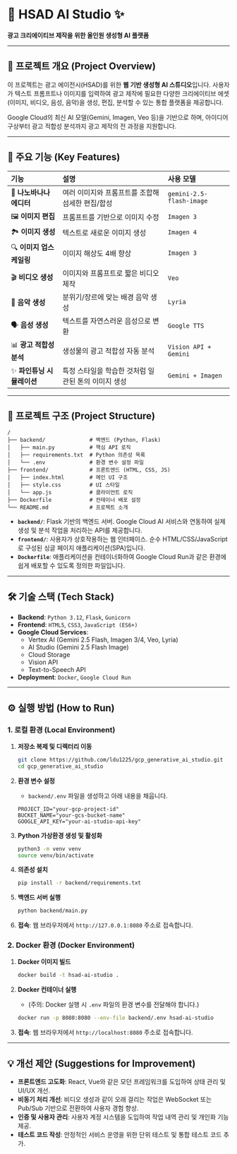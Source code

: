 # 🎨 HSAD AI Studio ✨

**광고 크리에이티브 제작을 위한 올인원 생성형 AI 플랫폼**

---

## 🚀 프로젝트 개요 (Project Overview)

이 프로젝트는 광고 에이전시(HSAD)를 위한 **웹 기반 생성형 AI 스튜디오**입니다. 사용자가 텍스트 프롬프트나 이미지를 입력하여 광고 제작에 필요한 다양한 크리에이티브 에셋(이미지, 비디오, 음성, 음악)을 생성, 편집, 분석할 수 있는 통합 플랫폼을 제공합니다.

Google Cloud의 최신 AI 모델(Gemini, Imagen, Veo 등)을 기반으로 하며, 아이디어 구상부터 광고 적합성 분석까지 광고 제작의 전 과정을 지원합니다.

---

## 🌟 주요 기능 (Key Features)

| 기능 | 설명 | 사용 모델 |
| :--- | :--- | :--- |
| 🍌 **나노바나나 에디터** | 여러 이미지와 프롬프트를 조합해 섬세한 편집/합성 | `gemini-2.5-flash-image` |
| 🖼️ **이미지 편집** | 프롬프트를 기반으로 이미지 수정 | `Imagen 3` |
| 🏞️ **이미지 생성** | 텍스트로 새로운 이미지 생성 | `Imagen 4` |
| 🔍 **이미지 업스케일링** | 이미지 해상도 4배 향상 | `Imagen 3` |
| 🎬 **비디오 생성** | 이미지와 프롬프트로 짧은 비디오 제작 | `Veo` |
| 🎵 **음악 생성** | 분위기/장르에 맞는 배경 음악 생성 | `Lyria` |
| 🗣️ **음성 생성** | 텍스트를 자연스러운 음성으로 변환 | `Google TTS` |
| 📊 **광고 적합성 분석** | 생성물의 광고 적합성 자동 분석 | `Vision API + Gemini` |
| ✨ **파인튜닝 시뮬레이션** | 특정 스타일을 학습한 것처럼 일관된 톤의 이미지 생성 | `Gemini + Imagen` |

---

## 📂 프로젝트 구조 (Project Structure)

```
/
├── backend/              # 벡엔드 (Python, Flask)
│   ├── main.py           # 핵심 API 로직
│   ├── requirements.txt  # Python 의존성 목록
│   └── .env              # 환경 변수 설정 파일
├── frontend/             # 프론트엔드 (HTML, CSS, JS)
│   ├── index.html        # 메인 UI 구조
│   ├── style.css         # UI 스타일
│   └── app.js            # 클라이언트 로직
├── Dockerfile            # 컨테이너 배포 설정
└── README.md             # 프로젝트 소개
```

-   **`backend/`**: Flask 기반의 백엔드 서버. Google Cloud AI 서비스와 연동하여 실제 생성 및 분석 작업을 처리하는 API를 제공합니다.
-   **`frontend/`**: 사용자가 상호작용하는 웹 인터페이스. 순수 HTML/CSS/JavaScript로 구성된 싱글 페이지 애플리케이션(SPA)입니다.
-   **`Dockerfile`**: 애플리케이션을 컨테이너화하여 Google Cloud Run과 같은 환경에 쉽게 배포할 수 있도록 정의한 파일입니다.

---

## 🛠️ 기술 스택 (Tech Stack)

-   **Backend**: `Python 3.12`, `Flask`, `Gunicorn`
-   **Frontend**: `HTML5`, `CSS3`, `JavaScript (ES6+)`
-   **Google Cloud Services**:
    -   Vertex AI (Gemini 2.5 Flash, Imagen 3/4, Veo, Lyria)
    -   AI Studio (Gemini 2.5 Flash Image)
    -   Cloud Storage
    -   Vision API
    -   Text-to-Speech API
-   **Deployment**: `Docker`, `Google Cloud Run`

---

## ⚙️ 실행 방법 (How to Run)

### 1. 로컬 환경 (Local Environment)

1.  **저장소 복제 및 디렉터리 이동**
    ```bash
    git clone https://github.com/ldu1225/gcp_generative_ai_studio.git
    cd gcp_generative_ai_studio
    ```

2.  **환경 변수 설정**
    - `backend/.env` 파일을 생성하고 아래 내용을 채웁니다.
    ```env
    PROJECT_ID="your-gcp-project-id"
    BUCKET_NAME="your-gcs-bucket-name"
    GOOGLE_API_KEY="your-ai-studio-api-key"
    ```

3.  **Python 가상환경 생성 및 활성화**
    ```bash
    python3 -m venv venv
    source venv/bin/activate
    ```

4.  **의존성 설치**
    ```bash
    pip install -r backend/requirements.txt
    ```

5.  **백엔드 서버 실행**
    ```bash
    python backend/main.py
    ```

6.  **접속**: 웹 브라우저에서 `http://127.0.0.1:8080` 주소로 접속합니다.

### 2. Docker 환경 (Docker Environment)

1.  **Docker 이미지 빌드**
    ```bash
    docker build -t hsad-ai-studio .
    ```

2.  **Docker 컨테이너 실행**
    - (주의: Docker 실행 시 `.env` 파일의 환경 변수를 전달해야 합니다.)
    ```bash
    docker run -p 8080:8080 --env-file backend/.env hsad-ai-studio
    ```

3.  **접속**: 웹 브라우저에서 `http://localhost:8080` 주소로 접속합니다.

---

## 💡 개선 제안 (Suggestions for Improvement)

-   **프론트엔드 고도화**: React, Vue와 같은 모던 프레임워크를 도입하여 상태 관리 및 UI/UX 개선.
-   **비동기 처리 개선**: 비디오 생성과 같이 오래 걸리는 작업은 WebSocket 또는 Pub/Sub 기반으로 전환하여 사용자 경험 향상.
-   **인증 및 사용자 관리**: 사용자 계정 시스템을 도입하여 작업 내역 관리 및 개인화 기능 제공.
-   **테스트 코드 작성**: 안정적인 서비스 운영을 위한 단위 테스트 및 통합 테스트 코드 추가.
